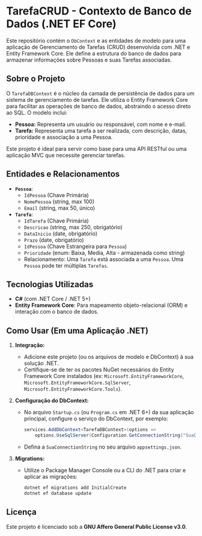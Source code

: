 # TarefaCRUD - Contexto de Banco de Dados (.NET EF Core)

Este repositório contém o `DbContext` e as entidades de modelo para uma aplicação de Gerenciamento de Tarefas (CRUD) desenvolvida com .NET e Entity Framework Core. Ele define a estrutura do banco de dados para armazenar informações sobre Pessoas e suas Tarefas associadas.

## Sobre o Projeto

O `TarefaDBContext` é o núcleo da camada de persistência de dados para um sistema de gerenciamento de tarefas. Ele utiliza o Entity Framework Core para facilitar as operações de banco de dados, abstraindo o acesso direto ao SQL. O modelo inclui:

* **Pessoa:** Representa um usuário ou responsável, com nome e e-mail.
* **Tarefa:** Representa uma tarefa a ser realizada, com descrição, datas, prioridade e associação a uma Pessoa.

Este projeto é ideal para servir como base para uma API RESTful ou uma aplicação MVC que necessite gerenciar tarefas.

## Entidades e Relacionamentos

* **`Pessoa`**:
    * `IdPessoa` (Chave Primária)
    * `NomePessoa` (string, max 100)
    * `Email` (string, max 50, único)
* **`Tarefa`**:
    * `IdTarefa` (Chave Primária)
    * `Descricao` (string, max 250, obrigatório)
    * `DataInicio` (date, obrigatório)
    * `Prazo` (date, obrigatório)
    * `IdPessoa` (Chave Estrangeira para `Pessoa`)
    * `Prioridade` (enum: Baixa, Media, Alta - armazenada como string)
    * Relacionamento: Uma `Tarefa` está associada a uma `Pessoa`. Uma `Pessoa` pode ter múltiplas `Tarefas`.

## Tecnologias Utilizadas

* **C#** (com .NET Core / .NET 5+)
* **Entity Framework Core**: Para mapeamento objeto-relacional (ORM) e interação com o banco de dados.

## Como Usar (Em uma Aplicação .NET)

1.  **Integração:**
    * Adicione este projeto (ou os arquivos de modelo e DbContext) à sua solução .NET.
    * Certifique-se de ter os pacotes NuGet necessários do Entity Framework Core instalados (ex: `Microsoft.EntityFrameworkCore`, `Microsoft.EntityFrameworkCore.SqlServer`, `Microsoft.EntityFrameworkCore.Tools`).

2.  **Configuração do DbContext:**
    * No arquivo `Startup.cs` (ou `Program.cs` em .NET 6+) da sua aplicação principal, configure o serviço do DbContext, por exemplo:
      ```csharp
      services.AddDbContext<TarefaDBContext>(options =>
          options.UseSqlServer(Configuration.GetConnectionString("SuaConnectionString")));
      ```
    * Defina a `SuaConnectionString` no seu arquivo `appsettings.json`.

3.  **Migrations:**
    * Utilize o Package Manager Console ou a CLI do .NET para criar e aplicar as migrações:
      ```bash
      dotnet ef migrations add InitialCreate
      dotnet ef database update
      ```

## Licença

Este projeto é licenciado sob a **GNU Affero General Public License v3.0**.
